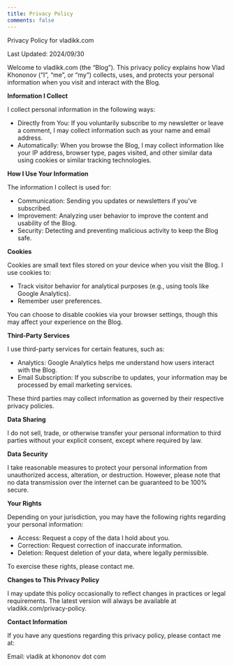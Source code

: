 ```yaml
---
title: Privacy Policy
comments: false
---
```


Privacy Policy for vladikk.com

Last Updated: 2024/09/30

Welcome to vladikk.com (the “Blog”). This privacy policy explains how Vlad Khononov (“I”, “me”, or “my”) collects, uses, and protects your personal information when you visit and interact with the Blog.

**Information I Collect**

I collect personal information in the following ways:

* Directly from You: If you voluntarily subscribe to my newsletter or leave a comment, I may collect information such as your name and email address.
* Automatically: When you browse the Blog, I may collect information like your IP address, browser type, pages visited, and other similar data using cookies or similar tracking technologies.

**How I Use Your Information**

The information I collect is used for:

* Communication: Sending you updates or newsletters if you’ve subscribed.
* Improvement: Analyzing user behavior to improve the content and usability of the Blog.
* Security: Detecting and preventing malicious activity to keep the Blog safe.

**Cookies**

Cookies are small text files stored on your device when you visit the Blog. I use cookies to:

* Track visitor behavior for analytical purposes (e.g., using tools like Google Analytics).
* Remember user preferences.

You can choose to disable cookies via your browser settings, though this may affect your experience on the Blog.

**Third-Party Services**

I use third-party services for certain features, such as:

* Analytics: Google Analytics helps me understand how users interact with the Blog.
* Email Subscription: If you subscribe to updates, your information may be processed by email marketing services.

These third parties may collect information as governed by their respective privacy policies.

**Data Sharing**

I do not sell, trade, or otherwise transfer your personal information to third parties without your explicit consent, except where required by law.

**Data Security**

I take reasonable measures to protect your personal information from unauthorized access, alteration, or destruction. However, please note that no data transmission over the internet can be guaranteed to be 100% secure.

**Your Rights**

Depending on your jurisdiction, you may have the following rights regarding your personal information:

* Access: Request a copy of the data I hold about you.
* Correction: Request correction of inaccurate information.
* Deletion: Request deletion of your data, where legally permissible.

To exercise these rights, please contact me.

**Changes to This Privacy Policy**

I may update this policy occasionally to reflect changes in practices or legal requirements. The latest version will always be available at vladikk.com/privacy-policy.

**Contact Information**

If you have any questions regarding this privacy policy, please contact me at:

Email: vladik at khononov dot com